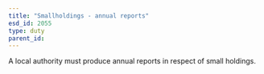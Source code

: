 ```yaml
---
title: "Smallholdings - annual reports"
esd_id: 2055
type: duty
parent_id:  
---
```


A local authority must produce annual reports in respect of small holdings.

